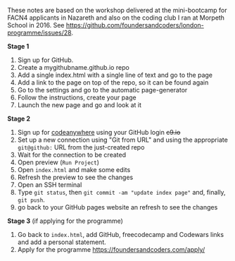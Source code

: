 These notes are based on the workshop delivered at the mini-bootcamp for FACN4 applicants in Nazareth and also on the coding club I ran at Morpeth School in 2016. See https://github.com/foundersandcoders/london-programme/issues/28.  

**Stage 1**
1. Sign up for GitHub.
1. Create a mygithubname.github.io repo
1. Add a single index.html with a single line of text and go to the page
1. Add a link to the page on top of the repo, so it can be found again 
1. Go to the settings and go to the automatic page-generator
1. Follow the instructions, create your page
1. Launch the new page and go and look at it

**Stage 2**
1. Sign up for [codeanywhere](https://codeanywhere.com/editor/) using your GitHub login ~~c9.io~~
1. Set up a new connection using "Git from URL" and using the appropriate `git@github:` URL from the just-created repo
1. Wait for the connection to be created
1. Open preview (`Run Project`)
1. Open `index.html` and make some edits
1. Refresh the preview to see the changes
1. Open an SSH terminal
1. Type `git status`, then `git commit -am "update index page"` and, finally, `git push`.
1. go back to your GitHub pages website an refresh to see the changes

**Stage 3** (if applying for the programme)
1. Go back to `index.html`, add GitHub, freecodecamp and Codewars links and add a personal statement.
1. Apply for the programme https://foundersandcoders.com/apply/
